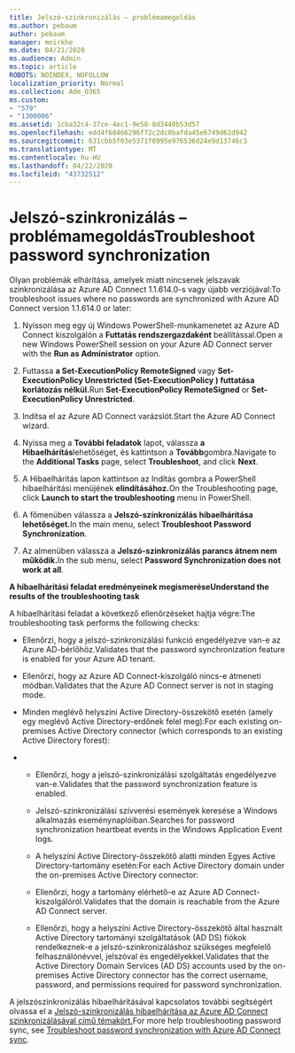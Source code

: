```yaml
---
title: Jelszó-szinkronizálás – problémamegoldás
ms.author: pebaum
author: pebaum
manager: mnirkhe
ms.date: 04/21/2020
ms.audience: Admin
ms.topic: article
ROBOTS: NOINDEX, NOFOLLOW
localization_priority: Normal
ms.collection: Adm_O365
ms.custom:
- "579"
- "1300006"
ms.assetid: 1cba32c4-37ce-4ec1-9e58-8d3440b53d57
ms.openlocfilehash: edd4f68466296f72c2dc0bafda45e6749d62d942
ms.sourcegitcommit: 631cbb5f03e5371f0995e976536d24e9d13746c3
ms.translationtype: MT
ms.contentlocale: hu-HU
ms.lasthandoff: 04/22/2020
ms.locfileid: "43732512"
---
```

# <a name="troubleshoot-password-synchronization"></a><span data-ttu-id="feac3-102">Jelszó-szinkronizálás – problémamegoldás</span><span class="sxs-lookup"><span data-stu-id="feac3-102">Troubleshoot password synchronization</span></span>

<span data-ttu-id="feac3-103">Olyan problémák elhárítása, amelyek miatt nincsenek jelszavak szinkronizálása az Azure AD Connect 1.1.614.0-s vagy újabb verziójával:</span><span class="sxs-lookup"><span data-stu-id="feac3-103">To troubleshoot issues where no passwords are synchronized with Azure AD Connect version 1.1.614.0 or later:</span></span>
  
1. <span data-ttu-id="feac3-104">Nyisson meg egy új Windows PowerShell-munkamenetet az Azure AD Connect kiszolgálón a **Futtatás rendszergazdaként** beállítással.</span><span class="sxs-lookup"><span data-stu-id="feac3-104">Open a new Windows PowerShell session on your Azure AD Connect server with the **Run as Administrator** option.</span></span>

2. <span data-ttu-id="feac3-105">Futtassa **a Set-ExecutionPolicy RemoteSigned** vagy **Set-ExecutionPolicy Unrestricted (Set-ExecutionPolicy ) futtatása korlátozás nélkül.**</span><span class="sxs-lookup"><span data-stu-id="feac3-105">Run **Set-ExecutionPolicy RemoteSigned** or **Set-ExecutionPolicy Unrestricted**.</span></span>

3. <span data-ttu-id="feac3-106">Indítsa el az Azure AD Connect varázslót.</span><span class="sxs-lookup"><span data-stu-id="feac3-106">Start the Azure AD Connect wizard.</span></span>

4. <span data-ttu-id="feac3-107">Nyissa meg a **További feladatok** lapot, válassza **a Hibaelhárítás**lehetőséget, és kattintson a **Tovább**gombra.</span><span class="sxs-lookup"><span data-stu-id="feac3-107">Navigate to the **Additional Tasks** page, select **Troubleshoot**, and click **Next**.</span></span>

5. <span data-ttu-id="feac3-108">A Hibaelhárítás lapon kattintson az Indítás gombra a PowerShell hibaelhárítási menüjének **elindításához.**</span><span class="sxs-lookup"><span data-stu-id="feac3-108">On the Troubleshooting page, click **Launch to start the troubleshooting** menu in PowerShell.</span></span>

6. <span data-ttu-id="feac3-109">A főmenüben válassza a **Jelszó-szinkronizálás hibaelhárítása lehetőséget.**</span><span class="sxs-lookup"><span data-stu-id="feac3-109">In the main menu, select **Troubleshoot Password Synchronization**.</span></span>

7. <span data-ttu-id="feac3-110">Az almenüben válassza a **Jelszó-szinkronizálás parancs átnem nem működik.**</span><span class="sxs-lookup"><span data-stu-id="feac3-110">In the sub menu, select **Password Synchronization does not work at all**.</span></span>

<span data-ttu-id="feac3-111">**A hibaelhárítási feladat eredményeinek megismerése**</span><span class="sxs-lookup"><span data-stu-id="feac3-111">**Understand the results of the troubleshooting task**</span></span>
  
<span data-ttu-id="feac3-112">A hibaelhárítási feladat a következő ellenőrzéseket hajtja végre:</span><span class="sxs-lookup"><span data-stu-id="feac3-112">The troubleshooting task performs the following checks:</span></span>
  
- <span data-ttu-id="feac3-113">Ellenőrzi, hogy a jelszó-szinkronizálási funkció engedélyezve van-e az Azure AD-bérlőhöz.</span><span class="sxs-lookup"><span data-stu-id="feac3-113">Validates that the password synchronization feature is enabled for your Azure AD tenant.</span></span>

- <span data-ttu-id="feac3-114">Ellenőrzi, hogy az Azure AD Connect-kiszolgáló nincs-e átmeneti módban.</span><span class="sxs-lookup"><span data-stu-id="feac3-114">Validates that the Azure AD Connect server is not in staging mode.</span></span>

- <span data-ttu-id="feac3-115">Minden meglévő helyszíni Active Directory-összekötő esetén (amely egy meglévő Active Directory-erdőnek felel meg):</span><span class="sxs-lookup"><span data-stu-id="feac3-115">For each existing on-premises Active Directory connector (which corresponds to an existing Active Directory forest):</span></span>

- 
  - <span data-ttu-id="feac3-116">Ellenőrzi, hogy a jelszó-szinkronizálási szolgáltatás engedélyezve van-e.</span><span class="sxs-lookup"><span data-stu-id="feac3-116">Validates that the password synchronization feature is enabled.</span></span>

  - <span data-ttu-id="feac3-117">Jelszó-szinkronizálási szívverési események keresése a Windows alkalmazás eseménynaplóiban.</span><span class="sxs-lookup"><span data-stu-id="feac3-117">Searches for password synchronization heartbeat events in the Windows Application Event logs.</span></span>

  - <span data-ttu-id="feac3-118">A helyszíni Active Directory-összekötő alatti minden Egyes Active Directory-tartomány esetén:</span><span class="sxs-lookup"><span data-stu-id="feac3-118">For each Active Directory domain under the on-premises Active Directory connector:</span></span>

  - <span data-ttu-id="feac3-119">Ellenőrzi, hogy a tartomány elérhető-e az Azure AD Connect-kiszolgálóról.</span><span class="sxs-lookup"><span data-stu-id="feac3-119">Validates that the domain is reachable from the Azure AD Connect server.</span></span>

  - <span data-ttu-id="feac3-120">Ellenőrzi, hogy a helyszíni Active Directory-összekötő által használt Active Directory tartományi szolgáltatások (AD DS) fiókok rendelkeznek-e a jelszó-szinkronizáláshoz szükséges megfelelő felhasználónévvel, jelszóval és engedélyekkel.</span><span class="sxs-lookup"><span data-stu-id="feac3-120">Validates that the Active Directory Domain Services (AD DS) accounts used by the on-premises Active Directory connector has the correct username, password, and permissions required for password synchronization.</span></span>

<span data-ttu-id="feac3-121">A jelszószinkronizálás hibaelhárításával kapcsolatos további segítségért olvassa el a [Jelszó-szinkronizálás hibaelhárítása az Azure AD Connect szinkronizálásával című témakört.](https://docs.microsoft.com/azure/active-directory/connect/active-directory-aadconnectsync-troubleshoot-password-synchronization)</span><span class="sxs-lookup"><span data-stu-id="feac3-121">For more help troubleshooting password sync, see [Troubleshoot password synchronization with Azure AD Connect sync](https://docs.microsoft.com/azure/active-directory/connect/active-directory-aadconnectsync-troubleshoot-password-synchronization).</span></span>
  